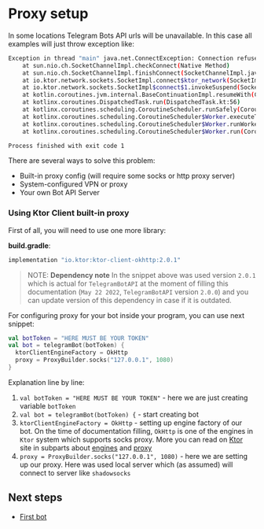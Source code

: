 # Proxy setup

In some locations Telegram Bots API urls will be unavailable. In this case all examples will just throw exception like:

```bash
Exception in thread "main" java.net.ConnectException: Connection refused
	at sun.nio.ch.SocketChannelImpl.checkConnect(Native Method)
	at sun.nio.ch.SocketChannelImpl.finishConnect(SocketChannelImpl.java:717)
	at io.ktor.network.sockets.SocketImpl.connect$ktor_network(SocketImpl.kt:36)
	at io.ktor.network.sockets.SocketImpl$connect$1.invokeSuspend(SocketImpl.kt)
	at kotlin.coroutines.jvm.internal.BaseContinuationImpl.resumeWith(ContinuationImpl.kt:33)
	at kotlinx.coroutines.DispatchedTask.run(DispatchedTask.kt:56)
	at kotlinx.coroutines.scheduling.CoroutineScheduler.runSafely(CoroutineScheduler.kt:571)
	at kotlinx.coroutines.scheduling.CoroutineScheduler$Worker.executeTask(CoroutineScheduler.kt:738)
	at kotlinx.coroutines.scheduling.CoroutineScheduler$Worker.runWorker(CoroutineScheduler.kt:678)
	at kotlinx.coroutines.scheduling.CoroutineScheduler$Worker.run(CoroutineScheduler.kt:665)

Process finished with exit code 1
```

There are several ways to solve this problem:

* Built-in proxy config (will require some socks or http proxy server)
* System-configured VPN or proxy
* Your own Bot API Server

### Using Ktor Client built-in proxy

First of all, you will need to use one more library:

**build.gradle**:

```groovy
implementation "io.ktor:ktor-client-okhttp:2.0.1"
```

> NOTE: **Dependency note**
> In the snippet above was used version `2.0.1` which is actual for `TelegramBotAPI` at the moment of filling this documentation (`May 22 2022`, `TelegramBotAPI` version `2.0.0`) and you can update version of this dependency in case if it is outdated.

For configuring proxy for your bot inside your program, you can use next snippet:

```kotlin
val botToken = "HERE MUST BE YOUR TOKEN"
val bot = telegramBot(botToken) {
  ktorClientEngineFactory = OkHttp
  proxy = ProxyBuilder.socks("127.0.0.1", 1080)
}
```

Explanation line by line:

1. `val botToken = "HERE MUST BE YOUR TOKEN"` - here we are just creating variable `botToken`
2. `val bot = telegramBot(botToken) {` - start creating bot
3. `ktorClientEngineFactory = OkHttp` - setting up engine factory of our bot. On the time of documentation filling, `OkHttp` is one of the engines in `Ktor` system which supports socks proxy. More you can read on [Ktor](https://ktor.io) site in subparts about [engines](https://ktor.io/clients/http-client/engines.html#okhttp) and [proxy](https://ktor.io/clients/http-client/features/proxy.html)
4. `proxy = ProxyBuilder.socks("127.0.0.1", 1080)` - here we are setting up our proxy. Here was used local server which (as assumed) will connect to server like `shadowsocks`

## Next steps

* [First bot](first-bot.html)